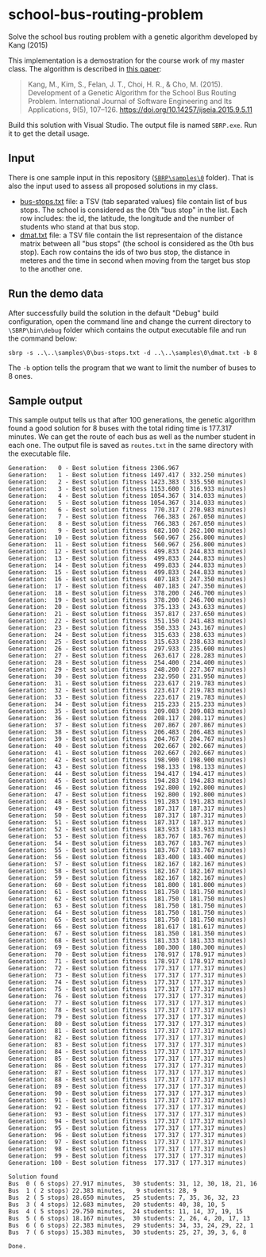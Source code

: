 # school-bus-routing-problem
Solve the school bus routing problem with a genetic algorithm developed by Kang (2015)

This implementation is a demostration for the course work of my master class. The algorithm is described in [this paper](http://www.sersc.org/journals/IJSEIA/vol9_no5_2015/11.pdf):

> Kang, M., Kim, S., Felan, J. T., Choi, H. R., & Cho, M. (2015). Development of a Genetic Algorithm for the School Bus Routing Problem. International Journal of Software Engineering and Its Applications, 9(5), 107–126. https://doi.org/10.14257/ijseia.2015.9.5.11

Build this solution with Visual Studio. The output file is named `SBRP.exe`. Run it to get the detail usage.

## Input

There is one sample input in this repository ([`SBRP\samples\0`](SBRP/samples/0) folder). That is also the input used to assess all proposed solutions in my class.

* [bus-stops.txt](SBRP/samples/0/bus-stops.txt) file: a TSV (tab separated values) file contain list of bus stops. The school is considered as the 0th "bus stop" in the list. Each row includes: the id, the latitude, the longitude and the number of students who stand at that bus stop.
* [dmat.txt](SBRP/samples/0/dmat.txt) file: a TSV file contain the list representaion of the distance matrix between all "bus stops" (the school is considered as the 0th bus stop). Each row contains the ids of two bus stop, the distance in meteres and the time in second when moving from the target bus stop to the another one.

## Run the demo data

After successfully build the solution in the default "Debug" build configuration, open the command line and change the current directory to `\SBRP\bin\debug` folder which contains the output executable file and run the command below:

    sbrp -s ..\..\samples\0\bus-stops.txt -d ..\..\samples\0\dmat.txt -b 8
    
The `-b` option tells the program that we want to limit the number of buses to 8 ones.

## Sample output

This sample output tells us that after 100 generations, the genetic algorithm found a good solution for 8 buses with the total riding time is 177.317 minutes. We can get the route of each bus as well as the number student in each one. The output file is saved as `routes.txt` in the same directory with the executable file.

    Generation:   0 - Best solution fitness 2306.967
    Generation:   1 - Best solution fitness 1497.417 ( 332.250 minutes)
    Generation:   2 - Best solution fitness 1423.383 ( 335.550 minutes)
    Generation:   3 - Best solution fitness 1153.600 ( 316.933 minutes)
    Generation:   4 - Best solution fitness 1054.367 ( 314.033 minutes)
    Generation:   5 - Best solution fitness 1054.367 ( 314.033 minutes)
    Generation:   6 - Best solution fitness  770.317 ( 270.983 minutes)
    Generation:   7 - Best solution fitness  766.383 ( 267.050 minutes)
    Generation:   8 - Best solution fitness  766.383 ( 267.050 minutes)
    Generation:   9 - Best solution fitness  682.100 ( 262.100 minutes)
    Generation:  10 - Best solution fitness  560.967 ( 256.800 minutes)
    Generation:  11 - Best solution fitness  560.967 ( 256.800 minutes)
    Generation:  12 - Best solution fitness  499.833 ( 244.833 minutes)
    Generation:  13 - Best solution fitness  499.833 ( 244.833 minutes)
    Generation:  14 - Best solution fitness  499.833 ( 244.833 minutes)
    Generation:  15 - Best solution fitness  499.833 ( 244.833 minutes)
    Generation:  16 - Best solution fitness  407.183 ( 247.350 minutes)
    Generation:  17 - Best solution fitness  407.183 ( 247.350 minutes)
    Generation:  18 - Best solution fitness  378.200 ( 246.700 minutes)
    Generation:  19 - Best solution fitness  378.200 ( 246.700 minutes)
    Generation:  20 - Best solution fitness  375.133 ( 243.633 minutes)
    Generation:  21 - Best solution fitness  357.817 ( 237.650 minutes)
    Generation:  22 - Best solution fitness  351.150 ( 241.483 minutes)
    Generation:  23 - Best solution fitness  350.333 ( 243.167 minutes)
    Generation:  24 - Best solution fitness  315.633 ( 238.633 minutes)
    Generation:  25 - Best solution fitness  315.633 ( 238.633 minutes)
    Generation:  26 - Best solution fitness  297.933 ( 235.600 minutes)
    Generation:  27 - Best solution fitness  263.617 ( 228.283 minutes)
    Generation:  28 - Best solution fitness  254.400 ( 234.400 minutes)
    Generation:  29 - Best solution fitness  248.200 ( 227.367 minutes)
    Generation:  30 - Best solution fitness  232.950 ( 231.950 minutes)
    Generation:  31 - Best solution fitness  223.617 ( 219.783 minutes)
    Generation:  32 - Best solution fitness  223.617 ( 219.783 minutes)
    Generation:  33 - Best solution fitness  223.617 ( 219.783 minutes)
    Generation:  34 - Best solution fitness  215.233 ( 215.233 minutes)
    Generation:  35 - Best solution fitness  209.083 ( 209.083 minutes)
    Generation:  36 - Best solution fitness  208.117 ( 208.117 minutes)
    Generation:  37 - Best solution fitness  207.867 ( 207.867 minutes)
    Generation:  38 - Best solution fitness  206.483 ( 206.483 minutes)
    Generation:  39 - Best solution fitness  204.767 ( 204.767 minutes)
    Generation:  40 - Best solution fitness  202.667 ( 202.667 minutes)
    Generation:  41 - Best solution fitness  202.667 ( 202.667 minutes)
    Generation:  42 - Best solution fitness  198.900 ( 198.900 minutes)
    Generation:  43 - Best solution fitness  198.133 ( 198.133 minutes)
    Generation:  44 - Best solution fitness  194.417 ( 194.417 minutes)
    Generation:  45 - Best solution fitness  194.283 ( 194.283 minutes)
    Generation:  46 - Best solution fitness  192.800 ( 192.800 minutes)
    Generation:  47 - Best solution fitness  192.800 ( 192.800 minutes)
    Generation:  48 - Best solution fitness  191.283 ( 191.283 minutes)
    Generation:  49 - Best solution fitness  187.317 ( 187.317 minutes)
    Generation:  50 - Best solution fitness  187.317 ( 187.317 minutes)
    Generation:  51 - Best solution fitness  187.317 ( 187.317 minutes)
    Generation:  52 - Best solution fitness  183.933 ( 183.933 minutes)
    Generation:  53 - Best solution fitness  183.767 ( 183.767 minutes)
    Generation:  54 - Best solution fitness  183.767 ( 183.767 minutes)
    Generation:  55 - Best solution fitness  183.767 ( 183.767 minutes)
    Generation:  56 - Best solution fitness  183.400 ( 183.400 minutes)
    Generation:  57 - Best solution fitness  182.167 ( 182.167 minutes)
    Generation:  58 - Best solution fitness  182.167 ( 182.167 minutes)
    Generation:  59 - Best solution fitness  182.167 ( 182.167 minutes)
    Generation:  60 - Best solution fitness  181.800 ( 181.800 minutes)
    Generation:  61 - Best solution fitness  181.750 ( 181.750 minutes)
    Generation:  62 - Best solution fitness  181.750 ( 181.750 minutes)
    Generation:  63 - Best solution fitness  181.750 ( 181.750 minutes)
    Generation:  64 - Best solution fitness  181.750 ( 181.750 minutes)
    Generation:  65 - Best solution fitness  181.750 ( 181.750 minutes)
    Generation:  66 - Best solution fitness  181.617 ( 181.617 minutes)
    Generation:  67 - Best solution fitness  181.350 ( 181.350 minutes)
    Generation:  68 - Best solution fitness  181.333 ( 181.333 minutes)
    Generation:  69 - Best solution fitness  180.300 ( 180.300 minutes)
    Generation:  70 - Best solution fitness  178.917 ( 178.917 minutes)
    Generation:  71 - Best solution fitness  178.917 ( 178.917 minutes)
    Generation:  72 - Best solution fitness  177.317 ( 177.317 minutes)
    Generation:  73 - Best solution fitness  177.317 ( 177.317 minutes)
    Generation:  74 - Best solution fitness  177.317 ( 177.317 minutes)
    Generation:  75 - Best solution fitness  177.317 ( 177.317 minutes)
    Generation:  76 - Best solution fitness  177.317 ( 177.317 minutes)
    Generation:  77 - Best solution fitness  177.317 ( 177.317 minutes)
    Generation:  78 - Best solution fitness  177.317 ( 177.317 minutes)
    Generation:  79 - Best solution fitness  177.317 ( 177.317 minutes)
    Generation:  80 - Best solution fitness  177.317 ( 177.317 minutes)
    Generation:  81 - Best solution fitness  177.317 ( 177.317 minutes)
    Generation:  82 - Best solution fitness  177.317 ( 177.317 minutes)
    Generation:  83 - Best solution fitness  177.317 ( 177.317 minutes)
    Generation:  84 - Best solution fitness  177.317 ( 177.317 minutes)
    Generation:  85 - Best solution fitness  177.317 ( 177.317 minutes)
    Generation:  86 - Best solution fitness  177.317 ( 177.317 minutes)
    Generation:  87 - Best solution fitness  177.317 ( 177.317 minutes)
    Generation:  88 - Best solution fitness  177.317 ( 177.317 minutes)
    Generation:  89 - Best solution fitness  177.317 ( 177.317 minutes)
    Generation:  90 - Best solution fitness  177.317 ( 177.317 minutes)
    Generation:  91 - Best solution fitness  177.317 ( 177.317 minutes)
    Generation:  92 - Best solution fitness  177.317 ( 177.317 minutes)
    Generation:  93 - Best solution fitness  177.317 ( 177.317 minutes)
    Generation:  94 - Best solution fitness  177.317 ( 177.317 minutes)
    Generation:  95 - Best solution fitness  177.317 ( 177.317 minutes)
    Generation:  96 - Best solution fitness  177.317 ( 177.317 minutes)
    Generation:  97 - Best solution fitness  177.317 ( 177.317 minutes)
    Generation:  98 - Best solution fitness  177.317 ( 177.317 minutes)
    Generation:  99 - Best solution fitness  177.317 ( 177.317 minutes)
    Generation: 100 - Best solution fitness  177.317 ( 177.317 minutes)
    
    Solution found
    Bus  0 ( 6 stops) 27.917 minutes,  30 students: 31, 12, 30, 18, 21, 16
    Bus  1 ( 2 stops) 22.383 minutes,   9 students: 28, 9
    Bus  2 ( 5 stops) 28.650 minutes,  25 students: 7, 35, 36, 32, 23
    Bus  3 ( 4 stops) 12.683 minutes,  20 students: 40, 38, 10, 5
    Bus  4 ( 5 stops) 29.750 minutes,  24 students: 11, 14, 37, 19, 15
    Bus  5 ( 6 stops) 18.167 minutes,  30 students: 2, 26, 4, 20, 17, 13
    Bus  6 ( 6 stops) 22.383 minutes,  29 students: 34, 33, 24, 29, 22, 1
    Bus  7 ( 6 stops) 15.383 minutes,  30 students: 25, 27, 39, 3, 6, 8
    
    Done.
